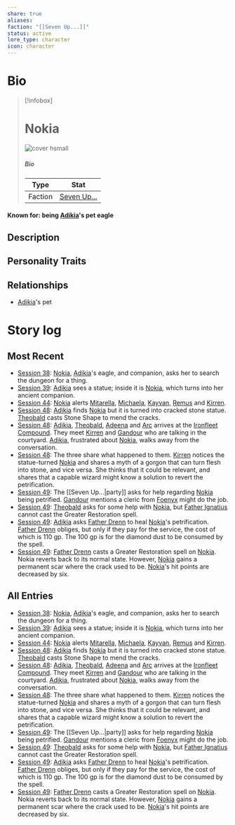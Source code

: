 ```yaml
---
share: true
aliases: 
faction: "[[Seven Up...]]"
status: active
lore_type: character
icon: character
---
```

# Bio
> [!infobox]
> # Nokia
> ![cover hsmall](insertimage.png)
> ##### Bio
> | Type | Stat |
> | ---- | ---- |
> | Faction| [Seven Up...](../../Factions/Seven%20Up....md)| 
#### Known for: being [Adikia](../Adikia%20Unalome.md)'s pet eagle
## Description
## Personality Traits
## Relationships
- [Adikia](../Adikia%20Unalome.md)'s pet
# Story log
## Most Recent
- [Session 38](../../Session%20Log/Session%2038.md): [Nokia](Nokia.md), [Adikia](Adikia%20Unalome.md)'s eagle, and companion, asks her to search the dungeon for a thing.
- [Session 39](../../Session%20Log/Session%2039.md): [Adikia](Adikia%20Unalome.md) sees a statue; inside it is [Nokia](Nokia.md), which turns into her ancient companion.
- [Session 44](../../Session%20Log/Session%2044.md): [Nokia](Nokia.md) alerts [Mitarella](Mitarella%20Randall.md), [Michaela](Michaela%20Randall.md), [Kayvan](Kayvan%20Acquermann.md), [Remus](Remus%20Kyp.md) and [Kirren](Kirren%20Acquermann.md).
- [Session 48](../../Session%20Log/Session%2048.md): [Adikia](Adikia%20Unalome.md) finds [Nokia](Nokia.md) but it is turned into cracked stone statue. [Theobald](Theobald%20Clayhollow.md) casts Stone Shape to mend the cracks.
- [Session 48](../../Session%20Log/Session%2048.md): [Adikia](Adikia%20Unalome.md), [Theobald](Theobald%20Clayhollow.md), [Adeena](Adeena%20Oberon.md) and [Arc](Arc.md) arrives at the [Ironfleet Compound](Ironfleet%20Compound.md). They meet [Kirren](Kirren%20Acquermann.md) and [Gandour](Gandour%20Ironfleet.md) who are talking in the courtyard. [Adikia](Adikia%20Unalome.md), frustrated about [Nokia](Nokia.md), walks away from the conversation.
- [Session 48](../../Session%20Log/Session%2048.md): The three share what happened to them. [Kirren](Kirren%20Acquermann.md) notices the statue-turned [Nokia](Nokia.md) and shares a myth of a gorgon that can turn flesh into stone, and vice versa. She thinks that it could be relevant, and shares that a capable wizard might know a solution to revert the petrification.
- [Session 49](../../Session%20Log/Session%2049.md): The [[Seven Up...|party]] asks for help regarding [Nokia](Nokia.md) being petrified. [Gandour](Gandour%20Ironfleet.md) mentions a cleric from [Foenyx](Foenyx%20District.md) might do the job.
- [Session 49](../../Session%20Log/Session%2049.md): [Theobald](Theobald%20Clayhollow.md) asks for some help with [Nokia](Nokia.md), but [Father Ignatius](Ignatius%20Lavell.md) cannot cast the Greater Restoration spell.
- [Session 49](../../Session%20Log/Session%2049.md): [Adikia](Adikia%20Unalome.md) asks [Father Drenn](Drenn%20Halyx.md) to heal [Nokia](Nokia.md)'s petrification. [Father Drenn](Drenn%20Halyx.md) obliges, but only if they pay for the service, the cost of which is 110 gp. The 100 gp is for the diamond dust to be consumed by the spell.
- [Session 49](../../Session%20Log/Session%2049.md): [Father Drenn](Drenn%20Halyx.md) casts a Greater Restoration spell on [Nokia](Nokia.md). Nokia reverts back to its normal state. However, [Nokia](Nokia.md) gains a permanent scar where the crack used to be. [Nokia](Nokia.md)'s hit points are decreased by six.

## All Entries
- [Session 38](../../Session%20Log/Session%2038.md): [Nokia](Nokia.md), [Adikia](Adikia%20Unalome.md)'s eagle, and companion, asks her to search the dungeon for a thing.
- [Session 39](../../Session%20Log/Session%2039.md): [Adikia](Adikia%20Unalome.md) sees a statue; inside it is [Nokia](Nokia.md), which turns into her ancient companion.
- [Session 44](../../Session%20Log/Session%2044.md): [Nokia](Nokia.md) alerts [Mitarella](Mitarella%20Randall.md), [Michaela](Michaela%20Randall.md), [Kayvan](Kayvan%20Acquermann.md), [Remus](Remus%20Kyp.md) and [Kirren](Kirren%20Acquermann.md).
- [Session 48](../../Session%20Log/Session%2048.md): [Adikia](Adikia%20Unalome.md) finds [Nokia](Nokia.md) but it is turned into cracked stone statue. [Theobald](Theobald%20Clayhollow.md) casts Stone Shape to mend the cracks.
- [Session 48](../../Session%20Log/Session%2048.md): [Adikia](Adikia%20Unalome.md), [Theobald](Theobald%20Clayhollow.md), [Adeena](Adeena%20Oberon.md) and [Arc](Arc.md) arrives at the [Ironfleet Compound](Ironfleet%20Compound.md). They meet [Kirren](Kirren%20Acquermann.md) and [Gandour](Gandour%20Ironfleet.md) who are talking in the courtyard. [Adikia](Adikia%20Unalome.md), frustrated about [Nokia](Nokia.md), walks away from the conversation.
- [Session 48](../../Session%20Log/Session%2048.md): The three share what happened to them. [Kirren](Kirren%20Acquermann.md) notices the statue-turned [Nokia](Nokia.md) and shares a myth of a gorgon that can turn flesh into stone, and vice versa. She thinks that it could be relevant, and shares that a capable wizard might know a solution to revert the petrification.
- [Session 49](../../Session%20Log/Session%2049.md): The [[Seven Up...|party]] asks for help regarding [Nokia](Nokia.md) being petrified. [Gandour](Gandour%20Ironfleet.md) mentions a cleric from [Foenyx](Foenyx%20District.md) might do the job.
- [Session 49](../../Session%20Log/Session%2049.md): [Theobald](Theobald%20Clayhollow.md) asks for some help with [Nokia](Nokia.md), but [Father Ignatius](Ignatius%20Lavell.md) cannot cast the Greater Restoration spell.
- [Session 49](../../Session%20Log/Session%2049.md): [Adikia](Adikia%20Unalome.md) asks [Father Drenn](Drenn%20Halyx.md) to heal [Nokia](Nokia.md)'s petrification. [Father Drenn](Drenn%20Halyx.md) obliges, but only if they pay for the service, the cost of which is 110 gp. The 100 gp is for the diamond dust to be consumed by the spell.
- [Session 49](../../Session%20Log/Session%2049.md): [Father Drenn](Drenn%20Halyx.md) casts a Greater Restoration spell on [Nokia](Nokia.md). Nokia reverts back to its normal state. However, [Nokia](Nokia.md) gains a permanent scar where the crack used to be. [Nokia](Nokia.md)'s hit points are decreased by six.
